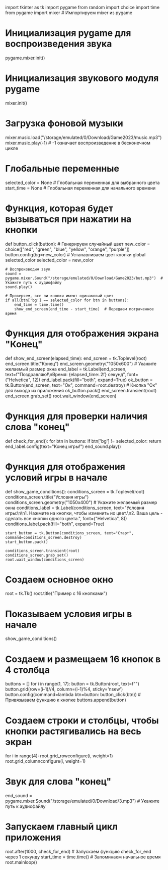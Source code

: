import tkinter as tk
import pygame
from random import choice
import time
from pygame import mixer  # Импортируем mixer из pygame

# Инициализация pygame для воспроизведения звука
pygame.mixer.init()

# Инициализация звукового модуля pygame
mixer.init()

# Загрузка фоновой музыки
mixer.music.load("/storage/emulated/0/Download/Game2023/music.mp3")
mixer.music.play(-1)  # -1 означает воспроизведение в бесконечном цикле

# Глобальные переменные
selected_color = None  # Глобальная переменная для выбранного цвета
start_time = None  # Глобальная переменная для начального времени

# Функция, которая будет вызываться при нажатии на кнопки
def button_click(button):
    # Генерируем случайный цвет
    new_color = choice(["red", "green", "blue", "yellow", "orange", "purple"])
    button.config(bg=new_color)  # Устанавливаем цвет кнопки
    global selected_color
    selected_color = new_color

    # Воспроизводим звук
    sound = pygame.mixer.Sound("/storage/emulated/0/Download/Game2023/but.mp3")  # Укажите путь к аудиофайлу
    sound.play()
    
    # Проверяем, все ли кнопки имеют одинаковый цвет
    if all(btn['bg'] == selected_color for btn in buttons):
        end_time = time.time()
        show_end_screen(end_time - start_time)  # Передаем потраченное время

# Функция для отображения экрана "Конец"
def show_end_screen(elapsed_time):
    end_screen = tk.Toplevel(root)
    end_screen.title("Конец")
    end_screen.geometry("1050x600")  # Укажите желаемый размер окна
    end_label = tk.Label(end_screen, text=f"Поздравляю!\nВремя: {elapsed_time:.2f} секунд", font=("Helvetica", 12))
    end_label.pack(fill="both", expand=True)
    ok_button = tk.Button(end_screen, text="Ок", command=root.destroy)  # Кнопка "Ок" для выхода из приложения
    ok_button.pack()
    end_screen.transient(root)
    end_screen.grab_set()
    root.wait_window(end_screen)

# Функция для проверки наличия слова "конец"
def check_for_end():
    for btn in buttons:
        if btn['bg'] != selected_color:
            return
    end_label.config(text="Конец игры!")
    end_sound.play()

# Функция для отображения условий игры в начале
def show_game_conditions():
    conditions_screen = tk.Toplevel(root)
    conditions_screen.title("Условия игры")
    conditions_screen.geometry("1050x400")  # Укажите желаемый размер окна
    conditions_label = tk.Label(conditions_screen, text="Условия игры:\n\n1. Нажмите на кнопки, чтобы изменить их цвет.\n2. Ваша цель - сделать все кнопки одного цвета.", font=("Helvetica", 8))
    conditions_label.pack(fill="both", expand=True)
    
    start_button = tk.Button(conditions_screen, text="Старт", command=conditions_screen.destroy)
    start_button.pack()

    conditions_screen.transient(root)
    conditions_screen.grab_set()
    root.wait_window(conditions_screen)

# Создаем основное окно
root = tk.Tk()
root.title("Пример с 16 кнопками")

# Показываем условия игры в начале
show_game_conditions()

# Создаем и размещаем 16 кнопок в 4 столбца
buttons = []
for i in range(1, 17):
    button = tk.Button(root, text=f"")
    button.grid(row=(i-1)//4, column=(i-1)%4, sticky='nsew')
    button.config(command=lambda btn=button: button_click(btn))  # Привязываем функцию к кнопке
    buttons.append(button)

# Создаем строки и столбцы, чтобы кнопки растягивались на весь экран
for i in range(4):
    root.grid_rowconfigure(i, weight=1)
    root.grid_columnconfigure(i, weight=1)

# Звук для слова "конец"
end_sound = pygame.mixer.Sound("/storage/emulated/0/Download/3.mp3")  # Укажите путь к аудиофайлу

# Запускаем главный цикл приложения
root.after(1000, check_for_end)  # Запускаем функцию check_for_end через 1 секунду
start_time = time.time()  # Запоминаем начальное время
root.mainloop()